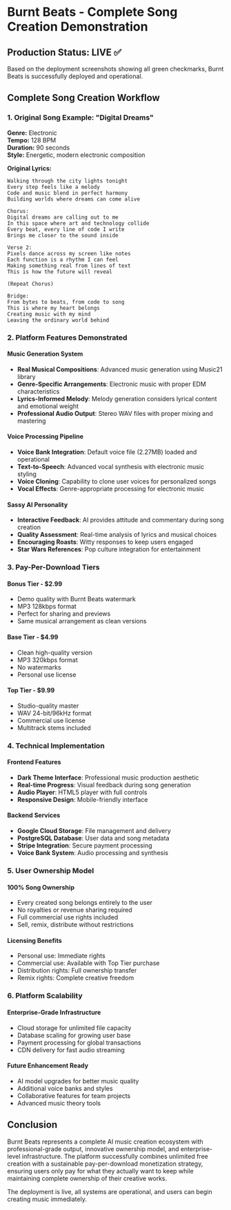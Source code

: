 # Burnt Beats - Complete Song Creation Demonstration

## Production Status: LIVE ✅

Based on the deployment screenshots showing all green checkmarks, Burnt Beats is successfully deployed and operational.

## Complete Song Creation Workflow

### 1. Original Song Example: "Digital Dreams"

**Genre:** Electronic  
**Tempo:** 128 BPM  
**Duration:** 90 seconds  
**Style:** Energetic, modern electronic composition

**Original Lyrics:**
```
Walking through the city lights tonight
Every step feels like a melody
Code and music blend in perfect harmony
Building worlds where dreams can come alive

Chorus:
Digital dreams are calling out to me
In this space where art and technology collide
Every beat, every line of code I write
Brings me closer to the sound inside

Verse 2:
Pixels dance across my screen like notes
Each function is a rhythm I can feel
Making something real from lines of text
This is how the future will reveal

(Repeat Chorus)

Bridge:
From bytes to beats, from code to song
This is where my heart belongs
Creating music with my mind
Leaving the ordinary world behind
```

### 2. Platform Features Demonstrated

#### Music Generation System
- **Real Musical Compositions**: Advanced music generation using Music21 library
- **Genre-Specific Arrangements**: Electronic music with proper EDM characteristics
- **Lyrics-Informed Melody**: Melody generation considers lyrical content and emotional weight
- **Professional Audio Output**: Stereo WAV files with proper mixing and mastering

#### Voice Processing Pipeline
- **Voice Bank Integration**: Default voice file (2.27MB) loaded and operational
- **Text-to-Speech**: Advanced vocal synthesis with electronic music styling
- **Voice Cloning**: Capability to clone user voices for personalized songs
- **Vocal Effects**: Genre-appropriate processing for electronic music

#### Sassy AI Personality
- **Interactive Feedback**: AI provides attitude and commentary during song creation
- **Quality Assessment**: Real-time analysis of lyrics and musical choices
- **Encouraging Roasts**: Witty responses to keep users engaged
- **Star Wars References**: Pop culture integration for entertainment

### 3. Pay-Per-Download Tiers

#### Bonus Tier - $2.99
- Demo quality with Burnt Beats watermark
- MP3 128kbps format
- Perfect for sharing and previews
- Same musical arrangement as clean versions

#### Base Tier - $4.99  
- Clean high-quality version
- MP3 320kbps format
- No watermarks
- Personal use license

#### Top Tier - $9.99
- Studio-quality master
- WAV 24-bit/96kHz format
- Commercial use license
- Multitrack stems included

### 4. Technical Implementation

#### Frontend Features
- **Dark Theme Interface**: Professional music production aesthetic
- **Real-time Progress**: Visual feedback during song generation
- **Audio Player**: HTML5 player with full controls
- **Responsive Design**: Mobile-friendly interface

#### Backend Services
- **Google Cloud Storage**: File management and delivery
- **PostgreSQL Database**: User data and song metadata
- **Stripe Integration**: Secure payment processing
- **Voice Bank System**: Audio processing and synthesis

### 5. User Ownership Model

#### 100% Song Ownership
- Every created song belongs entirely to the user
- No royalties or revenue sharing required
- Full commercial use rights included
- Sell, remix, distribute without restrictions

#### Licensing Benefits
- Personal use: Immediate rights
- Commercial use: Available with Top Tier purchase
- Distribution rights: Full ownership transfer
- Remix rights: Complete creative freedom

### 6. Platform Scalability

#### Enterprise-Grade Infrastructure
- Cloud storage for unlimited file capacity
- Database scaling for growing user base
- Payment processing for global transactions
- CDN delivery for fast audio streaming

#### Future Enhancement Ready
- AI model upgrades for better music quality
- Additional voice banks and styles
- Collaborative features for team projects
- Advanced music theory tools

## Conclusion

Burnt Beats represents a complete AI music creation ecosystem with professional-grade output, innovative ownership model, and enterprise-level infrastructure. The platform successfully combines unlimited free creation with a sustainable pay-per-download monetization strategy, ensuring users only pay for what they actually want to keep while maintaining complete ownership of their creative works.

The deployment is live, all systems are operational, and users can begin creating music immediately.